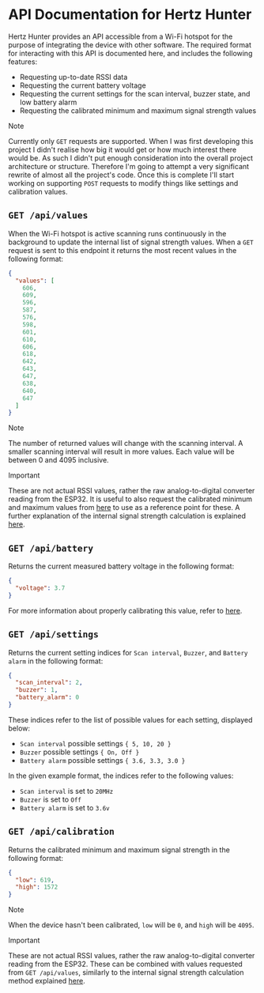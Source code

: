 # API Documentation for Hertz Hunter

Hertz Hunter provides an API accessible from a Wi-Fi hotspot for the purpose of integrating the device with other software. The required format for interacting with this API is documented here, and includes the following features:

- Requesting up-to-date RSSI data
- Requesting the current battery voltage
- Requesting the current settings for the scan interval, buzzer state, and low battery alarm
- Requesting the calibrated minimum and maximum signal strength values

> [!NOTE]
>
> Currently only `GET` requests are supported. When I was first developing this project I didn't realise how big it would get or how much interest there would be. As such I didn't put enough consideration into the overall project architecture or structure. Therefore I'm going to attempt a very significant rewrite of almost all the project's code. Once this is complete I'll start working on supporting `POST` requests to modify things like settings and calibration values.

## `GET /api/values`

When the Wi-Fi hotspot is active scanning runs continuously in the background to update the internal list of signal strength values. When a `GET` request is sent to this endpoint it returns the most recent values in the following format:

```json
{
  "values": [
    606,
    609,
    596,
    587,
    576,
    598,
    601,
    610,
    606,
    618,
    642,
    643,
    647,
    638,
    640,
    647
  ]
}
```

> [!NOTE]
>
> The number of returned values will change with the scanning interval. A smaller scanning interval will result in more values. Each value will be between 0 and 4095 inclusive.

> [!IMPORTANT]
>
> These are not actual RSSI values, rather the raw analog-to-digital converter reading from the ESP32. It is useful to also request the calibrated minimum and maximum values from [here](#get-apicalibration) to use as a reference point for these. A further explanation of the internal signal strength calculation is explained [here](README.md#rssi-calibration).

## `GET /api/battery`

Returns the current measured battery voltage in the following format:

```json
{
  "voltage": 3.7
}
```

For more information about properly calibrating this value, refer to [here](README.md#battery-calibration).

## `GET /api/settings`

Returns the current setting indices for `Scan interval`, `Buzzer`, and `Battery alarm` in the following format:

```json
{
  "scan_interval": 2,
  "buzzer": 1,
  "battery_alarm": 0
}
```

These indices refer to the list of possible values for each setting, displayed below:

- `Scan interval` possible settings `{ 5, 10, 20 }`
- `Buzzer` possible settings `{ On, Off }`
- `Battery alarm` possible settings `{ 3.6, 3.3, 3.0 }`

In the given example format, the indices refer to the following values:

- `Scan interval` is set to `20MHz`
- `Buzzer` is set to `Off`
- `Battery alarm` is set to `3.6v`

## `GET /api/calibration`

Returns the calibrated minimum and maximum signal strength in the following format:

```json
{
  "low": 619,
  "high": 1572
}
```

> [!NOTE]
> 
> When the device hasn't been calibrated, `low` will be `0`, and `high` will be `4095`.

> [!IMPORTANT]
>
> These are not actual RSSI values, rather the raw analog-to-digital converter reading from the ESP32. These can be combined with values requested from `GET /api/values`, similarly to the internal signal strength calculation method explained [here](README.md#rssi-calibration).
